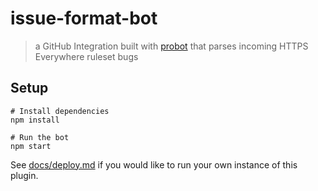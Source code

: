 # issue-format-bot

> a GitHub Integration built with [probot](https://github.com/probot/probot) that parses incoming HTTPS Everywhere ruleset bugs

## Setup

```
# Install dependencies
npm install

# Run the bot
npm start
```

See [docs/deploy.md](docs/deploy.md) if you would like to run your own instance of this plugin.
